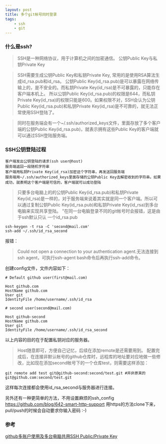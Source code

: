 ```yaml
---
layout: post
title: 多个git帐号同时登录
tags:
    - ssh
	- git
---
```


### 什么是ssh?
> SSH是一种网络协议，用于计算机之间的加密通信。
公钥Public Key与私钥Private Key

> SSH需要生成公钥Public Key和私钥Private Key, 常用的是使用RSA算法生成id_rsa.pub和id_rsa。 公钥Public Key(id_rsa.pub)是可以暴露在网络传输上的，是不安全的。而私钥Private Key(id_rsa)是不可暴露的，只能存在客户端本机上。 所以公钥Public Key(id_rsa.pub)的权限是644，而私钥Private Key(id_rsa)的权限只能是600。如果权限不对，SSH会认为公钥Public Key(id_rsa.pub)和私钥Private Key(id_rsa)是不可靠的，就无法正常使用SSH登陆了。

> 同时在服务端会有一个~/.ssh/authorized_keys文件，里面存放了多个客户端的公钥Public Key(id_rsa.pub)，就表示拥有这些Public Key的客户端就可以通过SSH登陆服务端。

### SSH公钥登陆过程

    客户端发出公钥登陆的请求(ssh user@host)
    服务端返回一段随机字符串
    客户端用私钥Private Key(id_rsa)加密这个字符串，再发送回服务端
    服务端用~/.ssh/authorized_keys里面存储的公钥Public Key去解密收到的字符串。如果成功，就表明这个客户端是可信的，客户端就可以成功登陆

> 只要多台电脑上的的公钥Public Key(id_rsa.pub)和私钥Private Key(id_rsa)是一样的，对于服务端来说着其实就是同一个客户端。所以可以通过复制公钥Public Key(id_rsa.pub)和私钥Private Key(id_rsa)到多台电脑来实现共享登陆。
> "在同一台电脑登录不同的git帐号时会报错，这是由于ssh默认只认
一个id_rsa.pub

>
	ssh-keygen -t rsa -C 'second@mail.com'
	ssh-add ~/.ssh/id_rsa_second

报错：
> Could not open a connection to your authentication agent.无法连接到ssh agent，可执行ssh-agent bash命令后再执行ssh-add命令。

创建config文件，文件内容如下：
>	
	# Default github user(first@mail.com)
 
	Host github.com
	HostName github.com
	User git
	IdentityFile /home/username/.ssh/id_rsa
 
	# second user(second@mail.com)
 
	Host github-second
	HostName github.com
	User git
	IdentityFile /home/username/.ssh/id_rsa_second
以上内容的目的在于配置私钥对应的服务器。



> Host随意即可，方便自己记忆，后续在添加remote是还需要用到。 配置完成后，在连接非默认帐号的github仓库时，远程库的地址要对应地做一些修改，比如现在添加second帐号下的一个仓库test，则需要这样添加：
>
	git remote add test git@github-second:second/test.git #并非原来的git@github.com:second/test.git

这样每次连接都会使用id_rsa_second与服务器进行连接。

另外还有一种更简单的方法，不用设置麻烦的ssh_config https://github.com/blog/642-smart-http-support 用https的方法clone下来，pull/push的时候会自动要求你输入密码 :-)


### 参考

[github多账户使用及多台电脑共用SSH Public/Private Key](http://higrid.net/c-art-github_share_ssh.htm)
